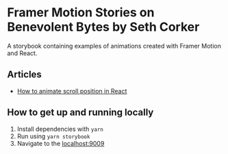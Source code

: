 # Framer Motion Stories on Benevolent Bytes by Seth Corker

A storybook containing examples of animations created with Framer Motion and React.

## Articles

- [How to animate scroll position in React](https://blog.sethcorker.com/scroll-animation-with-framer-motion)

## How to get up and running locally

1. Install dependencies with `yarn`
2. Run using `yarn storybook`
3. Navigate to the [localhost:9009](http://localhost:9009)
